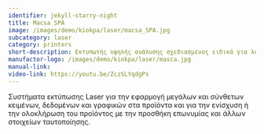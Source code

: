 ```yaml
---
identifier: jekyll-starry-night
title: Macsa SPA
image: /images/demo/kiokpa/laser/macsa_SPA.jpg
subcategory: laser
category: printers
short-description: Εκτυπωτής υψηλής ανάλυσης σχεδιασμένος ειδικά για λογότυπα, barcodes, γραμμικούς κώδικες κ.α
manufactor-logo: /images/demo/kiokpa/laser/masca.jpg
manual-link:  
video-link: https://youtu.be/ZczSLYqdgPs
---
```





Συστήματα εκτύπωσης Laser για την εφαρμογή μεγάλων και σύνθετων κειμένων, δεδομένων και γραφικών στα προϊόντα και για την ενίσχυση ή την ολοκλήρωση του προϊόντος με την προσθήκη επωνυμίας και άλλων στοιχείων ταυτοποίησης.




